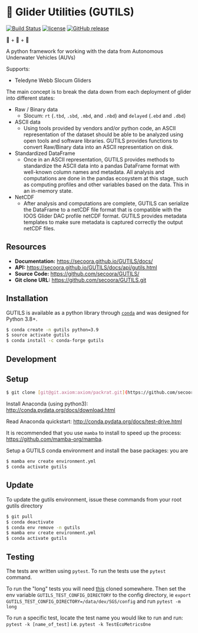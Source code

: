 # 🚤 Glider Utilities (GUTILS)

[![Build Status](https://travis-ci.org/SECOORA/GUTILS.svg?branch=master)](https://travis-ci.org/SECOORA/GUTILS)
[![license](https://img.shields.io/github/license/SECOORA/GUTILS.svg)](https://github.com/SECOORA/GUTILS/blob/master/LICENSE.txt)
[![GitHub release](https://img.shields.io/github/release/SECOORA/GUTILS.svg)]()

🐍 + 🌊 + 🚤

A python framework for working with the data from Autonomous Underwater Vehicles (AUVs)

Supports:

+  Teledyne Webb Slocum Gliders

The main concept is to break the data down from each deployment of glider into different states:

* Raw / Binary data
  * Slocum: `rt` (`.tbd`, `.sbd`, `.mbd`, and `.nbd`) and `delayed` (`.ebd` and `.dbd`)
* ASCII data
  * Using tools provided by vendors and/or python code, an ASCII representation of the dataset should be able to be analyzed using open tools and software libraries. GUTILS provides functions to convert Raw/Binary data into an ASCII representation on disk.
* Standardized DataFrame
  * Once in an ASCII representation, GUTILS provides methods to standardize the ASCII data into a pandas DataFrame format with well-known column names and metadata. All analysis and computations are done in the pandas ecosystem at this stage, such as computing profiles and other variables based on the data. This in an in-memory state.
* NetCDF
  * After analysis and computations are complete, GUTILS can serialize the DataFrame to a netCDF file format that is compatible with the IOOS Glider DAC profile netCDF format. GUTILS provides metadata templates to make sure metadata is captured correctly the output netCDF files.


## Resources

+  **Documentation:** https://secoora.github.io/GUTILS/docs/
+  **API:** https://secoora.github.io/GUTILS/docs/api/gutils.html
+  **Source Code:** https://github.com/secoora/GUTILS/
+  **Git clone URL:** https://github.com/secoora/GUTILS.git


## Installation

GUTILS is available as a python library through [`conda`](http://conda.pydata.org/docs/install/quick.html) and was designed for Python 3.8+.

```bash
$ conda create -n gutils python=3.9
$ source activate gutils
$ conda install -c conda-forge gutils
```

## Development

## Setup

```bash
$ git clone [git@git.axiom:axiom/packrat.git](https://github.com/secoora/GUTILS.git)
```

Install Anaconda (using python3): http://conda.pydata.org/docs/download.html

Read Anaconda quickstart: http://conda.pydata.org/docs/test-drive.html

It is recommended that you use `mamba` to install to speed up the process: https://github.com/mamba-org/mamba.

Setup a GUTILS conda environment and install the base packages:
you are
```bash
$ mamba env create environment.yml
$ conda activate gutils
```

## Update

To update the gutils environment, issue these commands from your root gutils directory

```bash
$ git pull
$ conda deactivate
$ conda env remove -n gutils
$ mamba env create environment.yml
$ conda activate gutils
```

## Testing

The tests are written using `pytest`. To run the tests use the `pytest` command.

To run the "long" tests you will need [this](https://github.com/SECOORA/SGS) cloned somewhere. Then set the env variable `GUTILS_TEST_CONFIG_DIRECTORY` to the config directory, ie `export GUTILS_TEST_CONFIG_DIRECTORY=/data/dev/SGS/config` and run `pytest -m long`

To run a specific test, locate the test name you would like to run and run: `pytest -k [name_of_test]` i.e. `pytest -k TestEcoMetricsOne`
